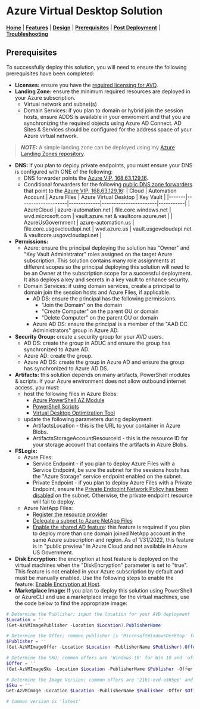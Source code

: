 # Azure Virtual Desktop Solution

[**Home**](../readme.md) | [**Features**](./features.md) | [**Design**](./design.md) | [**Prerequisites**](./prerequisites.md) | [**Post Deployment**](./post.md) | [**Troubleshooting**](./troubleshooting.md)

## Prerequisites

To successfully deploy this solution, you will need to ensure the following prerequisites have been completed:

- **Licenses:** ensure you have the [required licensing for AVD](https://docs.microsoft.com/en-us/azure/virtual-desktop/overview#requirements).
- **Landing Zone:** ensure the minimum required resources are deployed in your Azure subscription.
  - Virtual network and subnet(s)
  - Domain Services: if you plan to domain or hybrid join the session hosts, ensure ADDS is available in your enviroment and that you are synchronizing the required objects using Azure AD Connect. AD Sites & Services should be configured for the address space of your Azure virtual network.

> **_NOTE:_** A simple landing zone can be deployed using my [Azure Landing Zones repository](https://github.com/jamasten/AzureLandingZones).

- **DNS:** if you plan to deploy private endpoints, you must ensure your DNS is configured with ONE of the following:
  - DNS forwarder points the [Azure VIP, 168.63.129.16](https://learn.microsoft.com/azure/virtual-network/what-is-ip-address-168-63-129-16).
  - Conditional forwarders for the following [public DNS zone forwarders](https://learn.microsoft.com/azure/private-link/private-endpoint-dns) that point to the [Azure VIP, 168.63.129.16](https://learn.microsoft.com/azure/virtual-network/what-is-ip-address-168-63-129-16):
    | Cloud | Automation Account | Azure Files | Azure Virtual Desktop | Key Vault |
    |-------|--------------------|-------------|-----------------------|-----------|
    | AzureCloud | azure-automation.net | file.core.windows.net | wvd.microsoft.com | vault.azure.net & vaultcore.azure.net |
    | AzureUsGovernment | azure-automation.us | file.core.usgovcloudapi.net | wvd.azure.us | vault.usgovcloudapi.net & vaultcore.usgovcloudapi.net |
- **Permissions:**
  - Azure: ensure the principal deploying the solution has "Owner" and "Key Vault Administrator" roles assigned on the target Azure subscription. This solution contains many role assignments at different scopes so the principal deploying this solution will need to be an Owner at the subscription scope for a successful deployment. It also deploys a key and secrets in a key vault to enhance security.
  - Domain Services: if using domain services, create a principal to domain join the session hosts and Azure Files, if applicable.
    - AD DS: ensure the principal has the following permissions.
      - "Join the Domain" on the domain
      - "Create Computer" on the parent OU or domain
      - "Delete Computer" on the parent OU or domain
    - Azure AD DS: ensure the principal is a member of the "AAD DC Administrators" group in Azure AD.
- **Security Group:** create a security group for your AVD users.
  - AD DS: create the group in ADUC and ensure the group has synchronized to Azure AD.
  - Azure AD: create the group.
  - Azure AD DS: create the group in Azure AD and ensure the group has synchronized to Azure AD DS.
- **Artifacts:** this solution depends on many artifacts, PowerShell modules & scripts. If your Azure environment does not allow outbound internet access, you must:
  - host the following files in Azure Blobs:
    - [Azure PowerShell AZ Module](https://github.com/Azure/azure-powershell/releases/download/v10.2.0-August2023/Az-Cmdlets-10.2.0.37547-x64.msi)
    - [PowerShell Scripts](https://github.com/jamasten/AzureVirtualDesktop/tree/main/artifacts)
    - [Virtual Desktop Optimization Tool](https://github.com/The-Virtual-Desktop-Team/Virtual-Desktop-Optimization-Tool/archive/refs/heads/main.zip)
  - update the following parameters during deployment:
    - ArtifactsLocation - this is the URL to your container in Azure Blobs.
    - ArtifactsStorageAccountResourceId - this is the resource ID for your storage account that contains the artifacts in Azure Blobs.
- **FSLogix:**
  - Azure Files:
    - Service Endpoint - if you plan to deploy Azure Files with a Service Endpoint, be sure the subnet for the sessions hosts has the "Azure Storage" service endpoint enabled on the subnet.
    - Private Endpoint - if you plan to deploy Azure Files with a Private Endpoint, ensure the [Private Endpoint Network Policy has been disabled](https://docs.microsoft.com/azure/private-link/disable-private-endpoint-network-policy) on the subnet. Otherwise, the private endpoint resource will fail to deploy.
  - Azure NetApp Files:
    - [Register the resource provider](https://docs.microsoft.com/azure/azure-netapp-files/azure-netapp-files-register)
    - [Delegate a subnet to Azure NetApp Files](https://docs.microsoft.com/azure/azure-netapp-files/azure-netapp-files-delegate-subnet)
    - [Enable the shared AD feature](https://docs.microsoft.com/azure/azure-netapp-files/create-active-directory-connections#shared_ad): this feature is required if you plan to deploy more than one domain joined NetApp account in the same Azure subscription and region.  As of 1/31/2022, this feature is in "public preview" in Azure Cloud and not available in Azure US Government.
- **Disk Encryption:** the encryption at host feature is deployed on the virtual machines when the "DiskEncryption" parameter is set to "true". This feature is not enabled in your Azure subscription by default and must be manually enabled. Use the following steps to enable the feature: [Enable Encryption at Host](https://learn.microsoft.com/azure/virtual-machines/disks-enable-host-based-encryption-portal).
- **Marketplace Image:** If you plan to deploy this solution using PowerShell or AzureCLI and use a marketplace image for the virtual machines, use the code below to find the appropriate image:

```powershell
# Determine the Publisher; input the location for your AVD deployment
$Location = ''
(Get-AzVMImagePublisher -Location $Location).PublisherName

# Determine the Offer; common publisher is 'MicrosoftWindowsDesktop' for Win 10/11
$Publisher = ''
(Get-AzVMImageOffer -Location $Location -PublisherName $Publisher).Offer

# Determine the SKU; common offers are 'Windows-10' for Win 10 and 'office-365' for the Win10/11 multi-session with M365 apps
$Offer = ''
(Get-AzVMImageSku -Location $Location -PublisherName $Publisher -Offer $Offer).Skus

# Determine the Image Version; common offers are '21h1-evd-o365pp' and 'win11-21h2-avd-m365'
$Sku = ''
Get-AzVMImage -Location $Location -PublisherName $Publisher -Offer $Offer -Skus $Sku | Select-Object * | Format-List

# Common version is 'latest'
```
